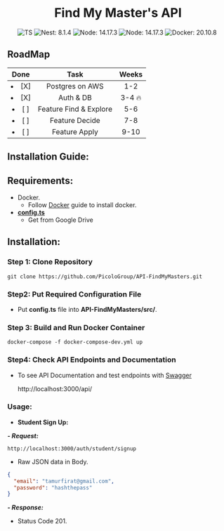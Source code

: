 <h1 align="center"> 
  Find My Master's API
</h1>

<!-- badges -->
<p align="center">

<!-- language -->
<img src="https://badgen.net/badge/-/TypeScript/blue?icon=typescript&label" alt="TS">
<img src="https://img.shields.io/badge/Nest-v8.1.4-red" alt="Nest: 8.1.4">
<img src="https://img.shields.io/badge/Node-v14.17.3-green" alt="Node: 14.17.3">
<img src="https://img.shields.io/badge/AWS-orange" alt="Node: 14.17.3">
<img src="https://img.shields.io/badge/Docker-blue" alt="Docker: 20.10.8">
<img src="https://img.shields.io/badge/PostgreSQL-yellow" alt="">
<!-- <img src="https://github.com/<OWNER>/<REPOSITORY>/actions/workflows/<WORKFLOW_FILE>/badge.svg" alt="Node: 14.17.3"> -->
	
</p>

<!-- ![](https://github.com/PicoloGroup/API-FindMyMasters/blob/develop/assets/architecture.jpeg) -->

## RoadMap

|     Done      |          Task          |   Weeks    |
| :-----------: | :--------------------: | :--------: |
| <li>[X] </li> |    Postgres on AWS     |    1-2     |
| <li>[X] </li> |       Auth & DB        | 3-4 :fire: |
| <li>[ ] </li> | Feature Find & Explore |    5-6     |
| <li>[ ] </li> |     Feature Decide     |    7-8     |
| <li>[ ] </li> |     Feature Apply      |    9-10    |

## Installation Guide:

## Requirements:

- Docker.
  - Follow [Docker](https://docs.docker.com/get-started/overview/) guide to install docker.
- [**config.ts**](https://drive.google.com/drive/folders/1vqNAX2NUkSUeqAat0CJQMIX4_2uEchFO) 
  - Get from Google Drive

## Installation:

### Step 1: Clone Repository

    git clone https://github.com/PicoloGroup/API-FindMyMasters.git

### Step2: Put Required Configuration File

- Put **config.ts** file into **API-FindMyMasters/src/**.

### Step 3: Build and Run Docker Container

    docker-compose -f docker-compose-dev.yml up

### Step4: Check API Endpoints and Documentation

- To see API Documentation and test endpoints with [Swagger](https://swagger.io/)

  http://localhost:3000/api/

### Usage:

- **Student Sign Up:**

**_- Request:_**

```
http://localhost:3000/auth/student/signup
```

- Raw JSON data in Body.

```json
{
  "email": "tamurfirat@gmail.com",
  "password": "hashthepass"
}
```

**_- Response:_**

- Status Code 201.
